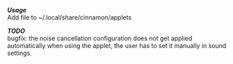 ***Usage***\
Add file to ~/.local/share/cinnamon/applets 

***TODO***\
bugfix: the noise cancellation configuration does not get applied automatically
 when using the applet, the user has to set it manually in sound settings. 
